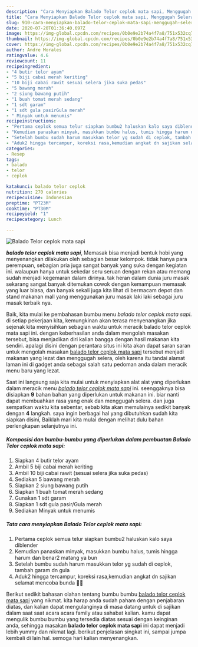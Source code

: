 ```yaml
---
description: "Cara Menyiapkan Balado Telor ceplok mata sapi, Menggugah Selera"
title: "Cara Menyiapkan Balado Telor ceplok mata sapi, Menggugah Selera"
slug: 910-cara-menyiapkan-balado-telor-ceplok-mata-sapi-menggugah-selera
date: 2020-07-20T01:36:40.697Z
image: https://img-global.cpcdn.com/recipes/0b0e9e2b74a4f7a8/751x532cq70/balado-telor-ceplok-mata-sapi-foto-resep-utama.jpg
thumbnail: https://img-global.cpcdn.com/recipes/0b0e9e2b74a4f7a8/751x532cq70/balado-telor-ceplok-mata-sapi-foto-resep-utama.jpg
cover: https://img-global.cpcdn.com/recipes/0b0e9e2b74a4f7a8/751x532cq70/balado-telor-ceplok-mata-sapi-foto-resep-utama.jpg
author: Andre Morales
ratingvalue: 4.6
reviewcount: 11
recipeingredient:
- "4 butir telor ayam"
- "5 biji cabai merah keriting"
- "10 biji cabai rawit sesuai selera jika suka pedas"
- "5 bawang merah"
- "2 siung bawang putih"
- "1 buah tomat merah sedang"
- "1 sdt garam"
- "1 sdt gula pasirGula merah"
- " Minyak untuk menumis"
recipeinstructions:
- "Pertama ceplok semua telur siapkan bumbu2 haluskan kalo saya diblender"
- "Kemudian panaskan minyak, masukkan bumbu halus, tumis hingga harum dan benar2 matang ya bun"
- "Setelah bumbu sudah harum masukkan telor yg sudah di ceplok, tambah garam dn gula"
- "Aduk2 hingga tercampur, koreksi rasa,kemudian angkat dn sajikan selamat mencoba bunda 🤗🤗"
categories:
- Resep
tags:
- balado
- telor
- ceplok

katakunci: balado telor ceplok 
nutrition: 270 calories
recipecuisine: Indonesian
preptime: "PT23M"
cooktime: "PT30M"
recipeyield: "1"
recipecategory: Lunch

---
```



![Balado Telor ceplok mata sapi](https://img-global.cpcdn.com/recipes/0b0e9e2b74a4f7a8/751x532cq70/balado-telor-ceplok-mata-sapi-foto-resep-utama.jpg)

<b><i>balado telor ceplok mata sapi</i></b>, Memasak bisa menjadi bentuk hobi yang menyenangkan dilakukan oleh sebagian besar kelompok. tidak hanya para perempuan, sebagian pria juga sangat banyak yang suka dengan kegiatan ini. walaupun hanya untuk sekedar seru seruan dengan rekan atau memang sudah menjadi kegemaran dalam dirinya. tak heran dalam dunia juru masak sekarang sangat banyak ditemukan cowok dengan kemampuan memasak yang luar biasa, dan banyak sekali juga kita lihat di bermacam depot dan stand makanan mall yang menggunakan juru masak laki laki sebagai juru masak terbaik nya.



Baik, kita mulai ke pembahasan bumbu menu <i>balado telor ceplok mata sapi</i>. di setiap pekerjaan kita, kemungkinan akan terasa menyenangkan jika sejenak kita menyisihkan sebagian waktu untuk meracik balado telor ceplok mata sapi ini. dengan keberhasilan anda dalam mengolah masakan tersebut, bisa menjadikan diri kalian bangga dengan hasil makanan kita sendiri. apalagi disini dengan perantara situs ini kita akan dapat saran saran untuk mengolah masakan <u>balado telor ceplok mata sapi</u> tersebut menjadi makanan yang lezat dan menggugah selera, oleh karena itu tandai alamat laman ini di gadget anda sebagai salah satu pedoman anda dalam meracik menu baru yang lezat.


Saat ini langsung saja kita mulai untuk menyiapkan alat alat yang diperlukan dalam meracik menu <u><i>balado telor ceplok mata sapi</i></u> ini. seenggaknya bisa disiapkan <b>9</b> bahan bahan yang diperlukan untuk makanan ini. biar nanti dapat membuahkan rasa yang enak dan menggugah selera. dan juga sempatkan waktu kita sebentar, sebab kita akan memulainya sedikit banyak dengan <b>4</b> langkah. saya ingin berbagai hal yang dibutuhkan sudah kita siapkan disini, Baiklah mari kita mulai dengan melihat dulu bahan perlengkapan selanjutnya ini.

<!--inarticleads1-->

##### Komposisi dan bumbu-bumbu yang diperlukan dalam pembuatan Balado Telor ceplok mata sapi:

1. Siapkan 4 butir telor ayam
1. Ambil 5 biji cabai merah keriting
1. Ambil 10 biji cabai rawit (sesuai selera jika suka pedas)
1. Sediakan 5 bawang merah
1. Siapkan 2 siung bawang putih
1. Siapkan 1 buah tomat merah sedang
1. Gunakan 1 sdt garam
1. Siapkan 1 sdt gula pasir/Gula merah
1. Sediakan  Minyak untuk menumis




<!--inarticleads2-->

##### Tata cara menyiapkan Balado Telor ceplok mata sapi:

1. Pertama ceplok semua telur siapkan bumbu2 haluskan kalo saya diblender
1. Kemudian panaskan minyak, masukkan bumbu halus, tumis hingga harum dan benar2 matang ya bun
1. Setelah bumbu sudah harum masukkan telor yg sudah di ceplok, tambah garam dn gula
1. Aduk2 hingga tercampur, koreksi rasa,kemudian angkat dn sajikan selamat mencoba bunda 🤗🤗




Berikut sedikit bahasan olahan tentang bumbu bumbu <u>balado telor ceplok mata sapi</u> yang nikmat. kita harap anda sudah paham dengan penjabaran diatas, dan kalian dapat mengulanginya di masa datang untuk di sajikan dalam saat saat acara acara family atau sahabat kalian. kamu dapat mengulik bumbu bumbu yang tersedia diatas sesuai dengan keinginan anda, sehingga masakan <b>balado telor ceplok mata sapi</b> ini dapat menjadi lebih yummy dan nikmat lagi. berikut penjelasan singkat ini, sampai jumpa kembali di lain hal. semoga hari kalian menyenangkan.

